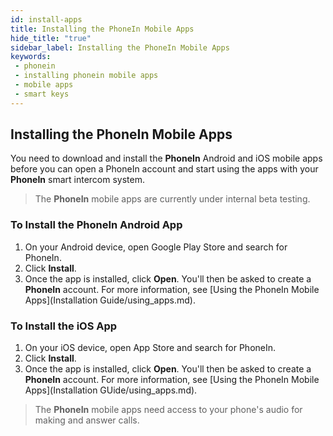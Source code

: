 ```yaml
---
id: install-apps
title: Installing the PhoneIn Mobile Apps
hide_title: "true"
sidebar_label: Installing the PhoneIn Mobile Apps
keywords: 
 - phonein
 - installing phonein mobile apps
 - mobile apps
 - smart keys
---
```


## Installing the PhoneIn Mobile Apps

You need to download and install the **PhoneIn** Android and iOS mobile apps before you can open a PhoneIn account and start using the apps with your **PhoneIn** smart intercom system.

> The **PhoneIn** mobile apps are currently under internal beta testing.

### To Install the PhoneIn Android App
1. On your Android device, open Google Play Store and search for PhoneIn. 
1. Click **Install**.
1. Once the app is installed, click **Open**. You'll then be asked to create a **PhoneIn** account. For more information, see [Using the PhoneIn Mobile Apps](Installation Guide/using_apps.md).

### To Install the iOS App
1. On your iOS device, open App Store and search for PhoneIn.
1. Click **Install**.
1. Once the app is installed, click **Open**. You'll then be asked to create a **PhoneIn** account. For more information, see [Using the PhoneIn Mobile Apps](Installation GUide/using_apps.md).

> The **PhoneIn** mobile apps need access to your phone's audio for making and answer calls.
